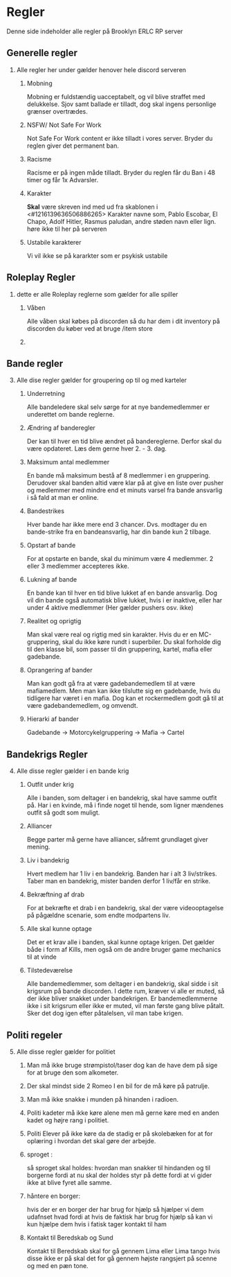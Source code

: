 # Regler
Denne side indeholder alle regler på Brooklyn ERLC RP server
## Generelle regler
1. Alle regler her under gælder henover hele discord serveren
   1. Mobning

      Mobning er fuldstændig uacceptabelt, og vil blive straffet med delukkelse. Sjov samt ballade er tilladt, dog skal ingens personlige grænser overtrædes.

   2. NSFW/ Not Safe For Work
  
      Not Safe For Work content er ikke tilladt i vores server. Bryder du reglen giver det permanent ban.

   3. Racisme
       
      Racisme er på ingen måde tilladt. Bryder du reglen får du Ban i 48 timer og får 1x Advarsler.

   4. Karakter

      **Skal** være skreven ind med ud fra skablonen i <#1216139636506886265>
      Karakter navne som, Pablo Escobar, El Chapo, Adolf Hitler, Rasmus paludan, andre støden navn eller lign. høre ikke til her på serveren 

   5. Ustabile karakterer
     
      Vi vil ikke se på kararkter som er psykisk ustabile

## Roleplay Regler
1. dette er alle Roleplay reglerne som gælder for alle spiller
   1. Våben
          
      Alle våben skal købes på discorden så du har dem i dit inventory på discorden du køber ved at bruge /item store

   2. 


## Bande regler
3. Alle dise regler gælder for groupering op til og med karteler 
   1. Underretning

      Alle bandeledere skal selv sørge for at nye bandemedlemmer er underettet om bande reglerne.

   2. Ændring af banderegler

      Der kan til hver en tid blive ændret på bandereglerne. Derfor skal du være opdateret. Læs dem gerne hver 2. - 3. dag.

   3. Maksimum antal medlemmer

      En bande må maksimum bestå af 8 medlemmer i en gruppering.
      Derudover skal banden altid være klar på at give en liste over pusher og medlemmer med mindre end et minuts varsel fra bande ansvarlig i så fald at man er online.

   4. Bandestrikes
      
      Hver bande har ikke mere end 3 chancer. Dvs. modtager du en bande-strike fra en bandeansvarlig, har din bande kun 2 tilbage.

   5. Opstart af bande

      For at opstarte en bande, skal du minimum være 4 medlemmer. 2 eller 3 medlemmer accepteres ikke.

   6. Lukning af bande
   
      En bande kan til hver en tid blive lukket af en bande ansvarlig. Dog vil din bande også automatisk blive lukket, hvis i er inaktive, eller har under 4 aktive medlemmer (Her gælder pushers osv. ikke)

   7. Realitet og oprigtig

      Man skal være real og rigtig med sin karakter. Hvis du er en MC-gruppering, skal du ikke køre rundt i superbiler. Du skal forholde dig til den klasse bil, som passer til din gruppering, kartel, mafia eller gadebande.

   8. Oprangering af bander

      Man kan godt gå fra at være gadebandemedlem til at være mafiamedlem. Men man kan ikke tilslutte sig en gadebande, hvis du tidligere har været i en mafia. Dog kan et rockermedlem godt gå til at være gadebandemedlem, og omvendt.

   9. Hierarki af bander

      Gadebande -> Motorcykelgruppering -> Mafia -> Cartel

## Bandekrigs Regler
4.   Alle disse regler gælder i en bande krig
     1.   Outfit under krig

          Alle i banden, som deltager i en bandekrig, skal have samme outfit på. Har i en kvinde, må i finde noget til hende, som ligner mændenes outfit så godt som muligt.

     2.   Alliancer
          
          Begge parter må gerne have alliancer, såfremt grundlaget giver mening.

     3.   Liv i bandekrig
          
          Hvert medlem har 1 liv i en bandekrig. Banden har i alt 3 liv/strikes. Taber man en bandekrig, mister banden derfor 1 liv/får en strike.

     4.  Bekræftning af drab

         For at bekræfte et drab i en bandekrig, skal der være videooptagelse på pågældne scenarie, som endte modpartens liv. 

     5.   Alle skal kunne optage
   
          Det er et krav alle i banden, skal kunne optage krigen. Det gælder både i form af Kills, men også om de andre bruger game mechanics til at vinde

     6.   Tilstedeværelse

          Alle bandemedlemmer, som deltager i en bandekrig, skal sidde i sit krigsrum på bande discorden. I dette rum, kræver vi alle er muted, så der ikke bliver snakket under bandekrigen. Er bandemedlemmerne ikke i sit krigsrum eller ikke er muted, vil man første gang blive påtalt. Sker det dog igen efter påtalelsen, vil man tabe krigen.

## Politi regeler
5. Alle disse regler gælder for politiet
   1. Man må ikke bruge strømpistol/taser dog kan de have dem på sige for at bruge den som alkometer.
   
   2. Der skal mindst side 2 Romeo I en bil for de må køre på patrulje.
   
   3. Man må ikke snakke i munden på hinanden i radioen.
   
   4. Politi kadeter må ikke køre alene men må gerne køre med en anden kadet og højre rang i politiet.
   
   5. Politi Elever på ikke køre da de stadig er på skolebæken for at for oplæring i hvordan det skal gøre der arbejde.
   
   6. sproget :

      så sproget skal holdes: hvordan man snakker til hindanden og til borgerne fordi at nu skal der holdes styr på dette fordi at vi gider ikke at blive fyret alle samme.

   7. håntere en borger:

      hvis der er en borger der har brug for hjælp så hjælper vi dem udafnset hvad fordi at hvis de faktisk har brug for hjælp så kan vi kun hjælpe dem hvis i fatisk tager kontakt til ham

   8. Kontakt til Beredskab og Sund
   
      Kontakt til Beredskab skal for gå gennem Lima eller Lima tango hvis disse ikke er på skal det for gå gennem højste rangsjert på scenne og med en pæn tone.


